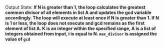 Output State: **If N is greater than 1, the loop calculates the greatest common divisor of all elements in list A and updates the gcd variable accordingly. The loop will execute at least once if N is greater than 1. If N is 1 or less, the loop does not execute and gcd remains as the first element of list A. K is an integer within the specified range, A is a list of integers obtained from input, i is equal to N. `max_divisor` is assigned the value of `gcd`**